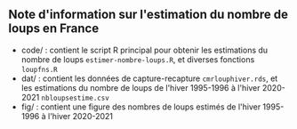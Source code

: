 ## Note d'information sur l'estimation du nombre de loups en France

+ code/ : contient le script R principal pour obtenir les estimations du nombre de loups `estimer-nombre-loups.R`, et diverses fonctions `loupfns.R`
+ dat/ : contient les données de capture-recapture `cmrlouphiver.rds`, et les estimations du nombre de loups de l'hiver 1995-1996 à l'hiver 2020-2021 `nbloupsestime.csv`
+ fig/ : contient une figure des nombres de loups estimés de l'hiver 1995-1996 à l'hiver 2020-2021